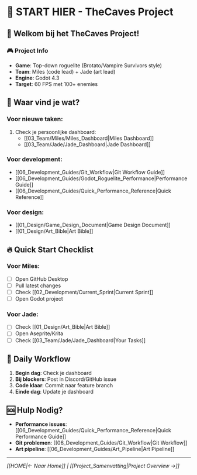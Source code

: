 # 🚀 START HIER - TheCaves Project

## 👋 Welkom bij het TheCaves Project!

### 🎮 Project Info
- **Game**: Top-down roguelite (Brotato/Vampire Survivors style)
- **Team**: Miles (code lead) + Jade (art lead)
- **Engine**: Godot 4.3
- **Target**: 60 FPS met 100+ enemies

## 📁 Waar vind je wat?

### Voor nieuwe taken:
1. Check je persoonlijke dashboard:
   - [[03_Team/Miles/Miles_Dashboard|Miles Dashboard]]
   - [[03_Team/Jade/Jade_Dashboard|Jade Dashboard]]

### Voor development:
- [[06_Development_Guides/Git_Workflow|Git Workflow Guide]]
- [[06_Development_Guides/Godot_Roguelite_Performance|Performance Guide]]
- [[06_Development_Guides/Quick_Performance_Reference|Quick Reference]]

### Voor design:
- [[01_Design/Game_Design_Document|Game Design Document]]
- [[01_Design/Art_Bible|Art Bible]]

## 🔥 Quick Start Checklist

### Voor Miles:
- [ ] Open GitHub Desktop
- [ ] Pull latest changes
- [ ] Check [[02_Development/Current_Sprint|Current Sprint]]
- [ ] Open Godot project

### Voor Jade:
- [ ] Check [[01_Design/Art_Bible|Art Bible]]
- [ ] Open Aseprite/Krita
- [ ] Check [[03_Team/Jade/Jade_Dashboard|Your Tasks]]

## 📝 Daily Workflow
1. **Begin dag**: Check je dashboard
2. **Bij blockers**: Post in Discord/GitHub issue
3. **Code klaar**: Commit naar feature branch
4. **Einde dag**: Update je dashboard

## 🆘 Hulp Nodig?
- **Performance issues**: [[06_Development_Guides/Quick_Performance_Reference|Quick Performance Guide]]
- **Git problemen**: [[06_Development_Guides/Git_Workflow|Git Workflow]]
- **Art pipeline**: [[06_Development_Guides/Art_Pipeline|Art Pipeline]]

---

*[[HOME|← Naar Home]] | [[Project_Samenvatting|Project Overview →]]*